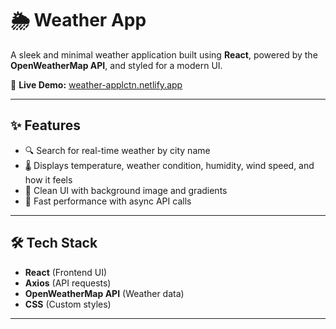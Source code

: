 # 🌦️ Weather App

A sleek and minimal weather application built using **React**, powered by the **OpenWeatherMap API**, and styled for a modern UI.

🔗 **Live Demo:** [weather-applctn.netlify.app](https://weather-applctn.netlify.app/)

---

## ✨ Features

- 🔍 Search for real-time weather by city name  
- 🌡️ Displays temperature, weather condition, humidity, wind speed, and how it feels  
- 🎨 Clean UI with background image and gradients  
- 🚀 Fast performance with async API calls

---

## 🛠 Tech Stack

- **React** (Frontend UI)
- **Axios** (API requests)
- **OpenWeatherMap API** (Weather data)
- **CSS** (Custom styles)

---

